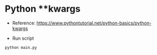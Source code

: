 # Python **kwargs

- Reference: https://www.pythontutorial.net/python-basics/python-kwargs

- Run script

```python
python main.py
```
